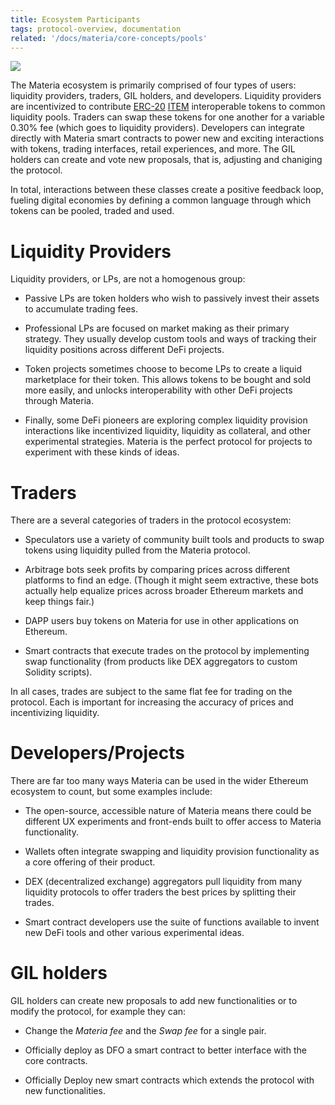 ```yaml
---
title: Ecosystem Participants
tags: protocol-overview, documentation
related: '/docs/materia/core-concepts/pools'
---
```


![](/images/protocol.jpg)

The Materia ecosystem is primarily comprised of four types of users: liquidity providers, traders, GIL holders, and developers. Liquidity providers are incentivized to contribute [ERC-20](https://eips.ethereum.org/EIPS/eip-20) [ITEM](https://ethitem.com/) interoperable tokens to common liquidity pools. Traders can swap these tokens for one another for a variable <Link to="/docs/materia/advanced-topics/fees">0.30% fee</Link> (which goes to liquidity providers). Developers can integrate directly with Materia smart contracts to power new and exciting interactions with tokens, trading interfaces, retail experiences, and more. The GIL holders can create and vote new proposals, that is, adjusting and chaniging the protocol.

In total, interactions between these classes create a positive feedback loop, fueling digital economies by defining a common language through which tokens can be pooled, traded and used.

# Liquidity Providers

Liquidity providers, or LPs, are not a homogenous group:

- Passive LPs are token holders who wish to passively invest their assets to accumulate trading fees.

- Professional LPs are focused on market making as their primary strategy. They usually develop custom tools and ways of tracking their liquidity positions across different DeFi projects.

- Token projects sometimes choose to become LPs to create a liquid marketplace for their token. This allows tokens to be bought and sold more easily, and unlocks interoperability with other DeFi projects through Materia.

- Finally, some DeFi pioneers are exploring complex liquidity provision interactions like incentivized liquidity, liquidity as collateral, and other experimental strategies. Materia is the perfect protocol for projects to experiment with these kinds of ideas.

# Traders

There are a several categories of traders in the protocol ecosystem:

- Speculators use a variety of community built tools and products to swap tokens using liquidity pulled from the Materia protocol.

- Arbitrage bots seek profits by comparing prices across different platforms to find an edge. (Though it might seem extractive, these bots actually help equalize prices across broader Ethereum markets and keep things fair.)

- DAPP users buy tokens on Materia for use in other applications on Ethereum.

- Smart contracts that execute trades on the protocol by implementing swap functionality (from products like DEX aggregators to custom Solidity scripts).

In all cases, trades are subject to the same flat fee for trading on the protocol. Each is important for increasing the accuracy of prices and incentivizing liquidity.

# Developers/Projects

There are far too many ways Materia can be used in the wider Ethereum ecosystem to count, but some examples include:

- The open-source, accessible nature of Materia means there could be different UX experiments and front-ends built to offer access to Materia functionality.

- Wallets often integrate swapping and liquidity provision functionality as a core offering of their product.

- DEX (decentralized exchange) aggregators pull liquidity from many liquidity protocols to offer traders the best prices by splitting their trades.

- Smart contract developers use the suite of functions available to invent new DeFi tools and other various experimental ideas.

# GIL holders

GIL holders can create new proposals to add new functionalities or to modify the protocol, for example they can:

- Change the *Materia fee* and the *Swap fee* for a single pair.

- Officially deploy as DFO a smart contract to better interface with the core contracts.

- Officially Deploy new smart contracts which extends the protocol with new functionalities.
